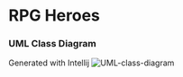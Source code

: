 # RPG Heroes


### UML Class Diagram
Generated with Intellij 
![UML-class-diagram](https://user-images.githubusercontent.com/122425845/219460280-02bbe807-d8ad-4651-a292-191ae9c134e4.png)
